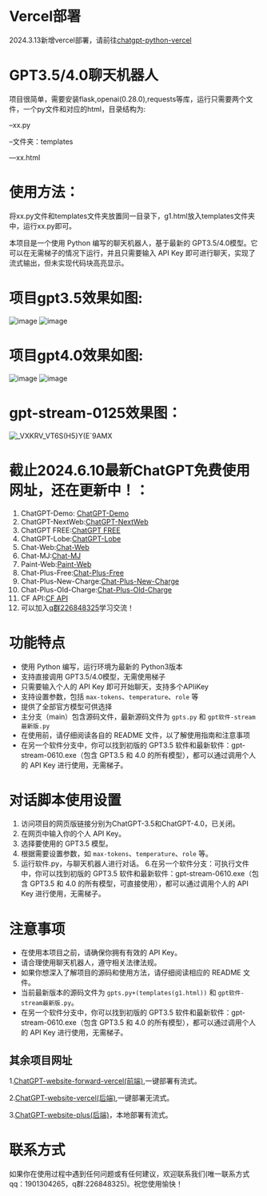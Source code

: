 # Vercel部署
2024.3.13新增vercel部署，请前往[chatgpt-python-vercel](https://github.com/buwanyuanshen/chatgpt-python-vercel)

# GPT3.5/4.0聊天机器人

 项目很简单，需要安装flask,openai(0.28.0),requests等库，运行只需要两个文件，一个py文件和对应的html，目录结构为:

–xx.py

–文件夹：templates

 ––xx.html

# 使用方法：
将xx.py文件和templates文件夹放置同一目录下，g1.html放入templates文件夹中，运行xx.py即可。

本项目是一个使用 Python 编写的聊天机器人，基于最新的 GPT3.5/4.0模型。它可以在无需梯子的情况下运行，并且只需要输入 API Key 即可进行聊天，实现了流式输出，但未实现代码块高亮显示。

         
# 项目gpt3.5效果如图:
![image](https://github.com/buwanyuanshen/Chatgpt-python/assets/144007759/b9c3b64d-8483-45d5-9ccd-548a2a96112e)
![image](https://github.com/buwanyuanshen/Chatgpt-python/assets/144007759/81188db0-c9ef-4ca4-840b-df8d26de2256)

# 项目gpt4.0效果如图:
![image](https://github.com/buwanyuanshen/Chatgpt-python/assets/144007759/24374c6f-2b57-4e89-a4db-c8cceaed26c8)
![image](https://github.com/buwanyuanshen/Chatgpt-python/assets/144007759/eb2beaa6-496a-44c3-9330-f6cb6c747f28)

# gpt-stream-0125效果图：
![_VXKRV_VT6S(H5}Y(E`9AMX](https://github.com/buwanyuanshen/chatgpt-python/assets/144007759/1a691719-20ce-4e22-b1dc-19d36ef6faee)



# 截止2024.6.10最新ChatGPT免费使用网址，还在更新中！：
1. ChatGPT-Demo: [ChatGPT-Demo](https://6.chatpro.icu) 
2. ChatGPT-NextWeb:[ChatGPT-NextWeb](https://chatpro.icu)
3. ChatGPT FREE:[ChatGPT FREE](https://api.ccfgpt.cn) 
4. ChatGPT-Lobe:[ChatGPT-Lobe](https://66.chatpro.icu)
5. Chat-Web:[Chat-Web](https://web.ccf666.cn) 
6. Chat-MJ:[Chat-MJ](https://mj.chatpro.icu) 
7. Paint-Web:[Paint-Web](https://paint.ccf666.cn) 
8. Chat-Plus-Free:[Chat-Plus-Free](https://free.chatpro.icu)
9. Chat-Plus-New-Charge:[Chat-Plus-New-Charge](https://gpt.chatpro.icu)
10. Chat-Plus-Old-Charge:[Chat-Plus-Old-Charge](https://gpts.chatpro.icu)
11. CF API:[CF API](https://api.ccf666.cn)
12. 可以加入[q群226848325](https://qm.qq.com/cgi-bin/qm/qr?_wv=1027&k=1OOigjF5hxHUSQ5GE5U2UOIwswuckYOe&authKey=2pdTkM0NqehD2OuMojvBMnsmCAUcD6oO3ttDzS5CNle8tnre1a9Jp30aJZVUnC2c&noverify=0&group_code=226848325)学习交流！
# 功能特点

- 使用 Python 编写，运行环境为最新的 Python3版本
- 支持直接调用 GPT3.5/4.0模型，无需使用梯子
- 只需要输入个人的 API Key 即可开始聊天，支持多个APIiKey
- 支持设置参数，包括 `max-tokens`、`temperature`、`role` 等
- 提供了全部官方模型可供选择
- 主分支（main）包含源码文件，最新源码文件为 `gpts.py` 和 `gpt软件-stream最新版.py`
- 在使用前，请仔细阅读各自的 README 文件，以了解使用指南和注意事项
- 在另一个软件分支中，你可以找到初版的 GPT3.5 软件和最新软件：gpt-stream-0610.exe（包含 GPT3.5 和 4.0 的所有模型），都可以通过调用个人的 API Key 进行使用，无需梯子。

# 对话脚本使用设置

1. 访问项目的网页版链接分别为ChatGPT-3.5和ChatGPT-4.0，已关闭。
2. 在网页中输入你的个人 API Key。
3. 选择要使用的 GPT3.5 模型。
4. 根据需要设置参数，如 `max-tokens`、`temperature`、`role` 等。
5. 运行软件.py，与聊天机器人进行对话。
6.在另一个软件分支：可执行文件中，你可以找到初版的 GPT3.5 软件和最新软件：gpt-stream-0610.exe（包含 GPT3.5 和 4.0 的所有模型，可直接使用），都可以通过调用个人的 API Key 进行使用，无需梯子。

# 注意事项

- 在使用本项目之前，请确保你拥有有效的 API Key。
- 请合理使用聊天机器人，遵守相关法律法规。
- 如果你想深入了解项目的源码和使用方法，请仔细阅读相应的 README 文件。
- 当前最新版本的源码文件为 `gpts.py+(templates(g1.html))` 和 `gpt软件-stream最新版.py`。
- 在另一个软件分支中，你可以找到初版的 GPT3.5 软件和最新软件：gpt-stream-0610.exe（包含 GPT3.5 和 4.0 的所有模型），都可以通过调用个人的 API Key 进行使用，无需梯子。
## 其余项目网址
1.[ChatGPT-website-forward-vercel(前端)](https://github.com/buwanyuanshen/ChatGPT-website-forward-vercel),一键部署有流式。

2.[ChatGPT-website-vercel(后端)](https://github.com/buwanyuanshen/ChatGPT-website-vercel),一键部署无流式。

3.[ChatGPT-website-plus(后端)](https://github.com/buwanyuanshen/ChatGPT-website-plus)，本地部署有流式。

# 联系方式

如果你在使用过程中遇到任何问题或有任何建议，欢迎联系我们(唯一联系方式qq：1901304265，q群:226848325)。祝您使用愉快！
